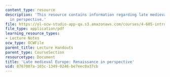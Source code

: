 ```yaml
---
content_type: resource
description: 'This resource contains information regarding late medieval europe: renaissance
  in perspective.'
file: https://ol-ocw-studio-app-qa.s3.amazonaws.com/courses/4-605-introduction-to-the-history-and-theory-of-architecture-spring-2012/8767007a165c13490246be7eec0a37cb_MIT4_605S12_lec22.pdf
file_type: application/pdf
learning_resource_types:
- Lecture Notes
ocw_type: OCWFile
parent_title: Lecture Handouts
parent_type: CourseSection
resourcetype: Document
title: 'Late medieval Europe: Renaissance in perspective'
uid: 8767007a-165c-1349-0246-be7eec0a37cb
---
```

